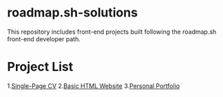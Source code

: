 # roadmap.sh-solutions
This repository includes front-end projects built following the roadmap.sh front-end developer path.


# Project List
1.[Single-Page CV](https://roadmap.sh/projects/single-page-cv)
2.[Basic HTML Website](https://roadmap.sh/projects/basic-html-website)
3.[Personal Portfolio](https://roadmap.sh/projects/portfolio-website)